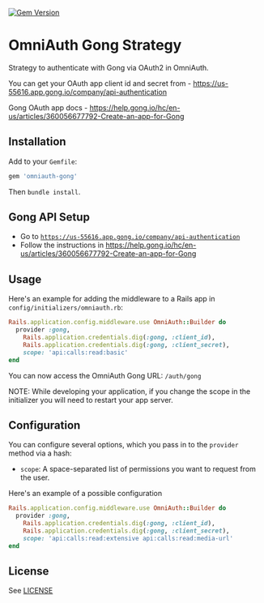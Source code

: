 [![Gem Version](https://badge.fury.io/rb/omniauth-gong.svg)](https://badge.fury.io/rb/omniauth-gong)

# OmniAuth Gong Strategy

Strategy to authenticate with Gong via OAuth2 in OmniAuth.

You can get your OAuth app client id and secret from - <https://us-55616.app.gong.io/company/api-authentication>

Gong OAuth app docs - <https://help.gong.io/hc/en-us/articles/360056677792-Create-an-app-for-Gong>

## Installation

Add to your `Gemfile`:

```ruby
gem 'omniauth-gong'
```

Then `bundle install`.

## Gong API Setup

* Go to [`https://us-55616.app.gong.io/company/api-authentication`](https://us-55616.app.gong.io/company/api-authentication)
* Follow the instructions in <https://help.gong.io/hc/en-us/articles/360056677792-Create-an-app-for-Gong>

## Usage

Here's an example for adding the middleware to a Rails app in `config/initializers/omniauth.rb`:

```ruby
Rails.application.config.middleware.use OmniAuth::Builder do
  provider :gong,
    Rails.application.credentials.dig(:gong, :client_id),
    Rails.application.credentials.dig(:gong, :client_secret),
    scope: 'api:calls:read:basic'
end
```

You can now access the OmniAuth Gong URL: `/auth/gong`

NOTE: While developing your application, if you change the scope in the initializer you will need to restart your app server.

## Configuration

You can configure several options, which you pass in to the `provider` method via a hash:

* `scope`: A space-separated list of permissions you want to request from the user.

Here's an example of a possible configuration 

```ruby
Rails.application.config.middleware.use OmniAuth::Builder do
  provider :gong,
    Rails.application.credentials.dig(:gong, :client_id),
    Rails.application.credentials.dig(:gong, :client_secret),
    scope: 'api:calls:read:extensive api:calls:read:media-url'
end
```

## License

See [LICENSE](LICENSE)
